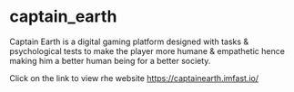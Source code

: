 # captain_earth
Captain Earth is a digital gaming platform designed with tasks &amp; psychological tests to make the player more humane &amp; empathetic hence making him a better human being for a better society.

Click on the link to view rhe website 
https://captainearth.imfast.io/
